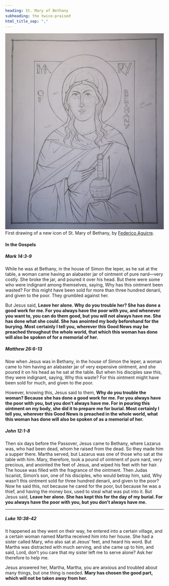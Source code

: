 ```yaml
---
heading: St. Mary of Bethany
subheading: the twice-praised
html_title_sep: ","
---
```


<a href="00.jpg">
  <img src="00.small.jpg" alt="St. Mary of Bethany, the twice-praised - first drawing">
</a>
<div class="caption">First drawing of a new icon of St. Mary of Bethany, by <a
href="https://www.xamist.com/">Federico Aguirre</a>.</div>


#### In the Gospels

##### Mark 14:3-9

While he was at Bethany, in the house of Simon the leper, as he sat at the
table, a woman came having an alabaster jar of ointment of pure nard—very
costly. She broke the jar, and poured it over his head. But there were some who
were indignant among themselves, saying, Why has this ointment been wasted? For
this might have been sold for more than three hundred denarii, and given to the
poor. They grumbled against her.

But Jesus said, **Leave her alone. Why do you trouble her? She has done a good
work for me. For you always have the poor with you, and whenever you want to,
you can do them good, but you will not always have me. She has done what she
could. She has anointed my body beforehand for the burying. Most certainly I
tell you, wherever this Good News may be preached throughout the whole world,
that which this woman has done will also be spoken of for a memorial of her.**


##### Matthew 26:6-13

Now when Jesus was in Bethany, in the house of Simon the leper, a woman came to
him having an alabaster jar of very expensive ointment, and she poured it on
his head as he sat at the table. But when his disciples saw this, they were
indignant, saying, Why this waste? For this ointment might have been sold for
much, and given to the poor.

However, knowing this, Jesus said to them, **Why do you trouble the woman?
Because she has done a good work for me. For you always have the poor with you,
but you don’t always have me. For in pouring this ointment on my body, she did
it to prepare me for burial. Most certainly I tell you, wherever this Good News
is preached in the whole world, what this woman has done will also be spoken of
as a memorial of her.**


##### John 12:1-8

Then six days before the Passover, Jesus came to Bethany, where Lazarus was,
who had been dead, whom he raised from the dead. So they made him a supper
there. Martha served, but Lazarus was one of those who sat at the table with
him. Mary, therefore, took a pound of ointment of pure nard, very precious, and
anointed the feet of Jesus, and wiped his feet with her hair. The house was
filled with the fragrance of the ointment. Then Judas Iscariot, Simon’s son,
one of his disciples, who would betray him, said, Why wasn’t this ointment sold
for three hundred denarii, and given to the poor? Now he said this, not because
    he cared for the poor, but because he was a thief, and having the money
    box, used to steal what was put into it. But Jesus said, **Leave her alone.
    She has kept this for the day of my burial. For you always have the poor
    with you, but you don’t always have me.**

----

##### Luke 10:38-42

It happened as they went on their way, he entered into a certain village, and a
certain woman named Martha received him into her house. She had a sister called
Mary, who also sat at Jesus’ feet, and heard his word. But Martha was
distracted with much serving, and she came up to him, and said, Lord, don’t you
care that my sister left me to serve alone? Ask her therefore to help me.

Jesus answered her, Martha, Martha, you are anxious and troubled about many
things, but one thing is needed. **Mary has chosen the good part, which will
not be taken away from her.**
